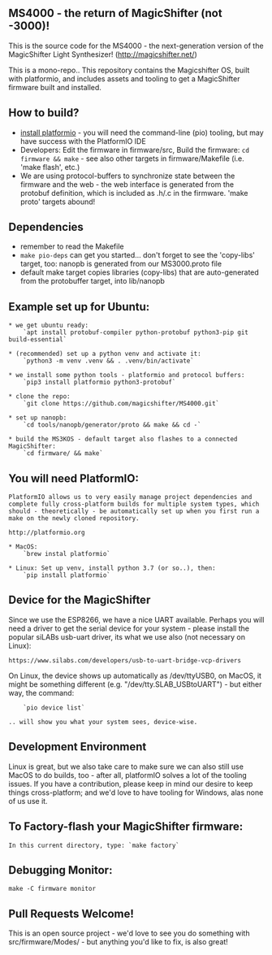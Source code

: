 ## MS4000 - the return of MagicShifter (not -3000)!

This is the source code for the MS4000 - the next-generation version of the MagicShifter Light Synthesizer!  (http://magicshifter.net/)

This is a mono-repo.. This repository contains the Magicshifter OS, built with platformio, and includes assets and tooling to get a MagicShifter firmware built and installed.

## How to build?
 * [install platformio](http://platformio.org/#!/get-started) - you will need the command-line (pio) tooling, but may have success with the PlatformIO IDE
 * Developers: Edit the firmware in firmware/src, Build the firmware: `cd firmware && make` - see also other targets in firmware/Makefile (i.e. 'make flash', etc.)
 * We are using protocol-buffers to synchronize state between the firmware and the web - the web interface is generated from the protobuf definition, which is included as .h/.c in the firmware.  'make proto' targets abound!

## Dependencies
 * remember to read the Makefile
 * `make pio-deps` can get you started... don't forget to see the 'copy-libs' target, too: nanopb is generated from our MS3000.proto file
 * default make target copies libraries (copy-libs) that are auto-generated from the protobuffer target, into lib/nanopb

## Example set up for Ubuntu:

	* we get ubuntu ready:
		`apt install protobuf-compiler python-protobuf python3-pip git build-essential`

	* (recommended) set up a python venv and activate it:
		`python3 -m venv .venv && . .venv/bin/activate`

	* we install some python tools - platformio and protocol buffers:
		`pip3 install platformio python3-protobuf`

	* clone the repo:
		`git clone https://github.com/magicshifter/MS4000.git`

	* set up nanopb:
		`cd tools/nanopb/generator/proto && make && cd -`

	* build the MS3KOS - default target also flashes to a connected MagicShifter:
		`cd firmware/ && make`

## You will need PlatformIO:

	PlatformIO allows us to very easily manage project dependencies and complete fully cross-platform builds for multiple system types, which should - theoretically - be automatically set up when you first run a make on the newly cloned repository.

	http://platformio.org

	* MacOS:
		`brew instal platformio` 

	* Linux: Set up venv, install python 3.7 (or so..), then:
		`pip install platformio`

## Device for the MagicShifter

Since we use the ESP8266, we have a nice UART available.  Perhaps you will need a driver to get the serial device for your system - please install the popular siLABs usb-uart driver, its what we use also (not necessary on Linux):  

	https://www.silabs.com/developers/usb-to-uart-bridge-vcp-drivers

On Linux, the device shows up automatically as /dev/ttyUSB0, on MacOS, it might be something different (e.g. "/dev/tty.SLAB_USBtoUART") - but either way, the command:

		`pio device list`

	.. will show you what your system sees, device-wise.
	
## Development Environment

Linux is great, but we also take care to make sure we can also still use MacOS to do builds, too - after all, platformIO solves a lot of the tooling issues.  If you have a contribution, please keep in mind our desire to keep things cross-platform; and we'd love to have tooling for Windows, alas none of us use it.

## To Factory-flash your MagicShifter firmware:

	In this current directory, type: `make factory`

## Debugging Monitor:

	make -C firmware monitor

## Pull Requests Welcome!

This is an open source project - we'd love to see you  do something with src/firmware/Modes/ - but anything you'd like to fix, is also great!
